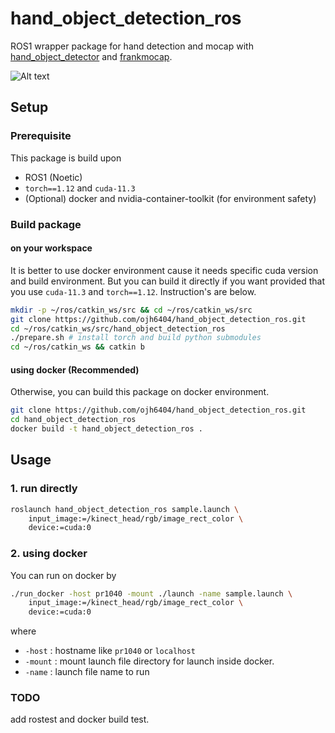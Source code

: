 # hand_object_detection_ros 

ROS1 wrapper package for hand detection and mocap with [hand_object_detector](https://github.com/ddshan/hand_object_detector.git) and [frankmocap](https://github.com/facebookresearch/frankmocap.git).

![Alt text](asset/hand_object_detection_example.gif)

## Setup

### Prerequisite
This package is build upon
- ROS1 (Noetic)
- `torch==1.12` and `cuda-11.3`
- (Optional) docker and nvidia-container-toolkit (for environment safety)

### Build package

#### on your workspace
It is better to use docker environment cause it needs specific cuda version and build environment. But you can build it directly if you want provided that you use `cuda-11.3` and `torch==1.12`. Instruction's are below.
```bash
mkdir -p ~/ros/catkin_ws/src && cd ~/ros/catkin_ws/src
git clone https://github.com/ojh6404/hand_object_detection_ros.git
cd ~/ros/catkin_ws/src/hand_object_detection_ros
./prepare.sh # install torch and build python submodules
cd ~/ros/catkin_ws && catkin b
```

#### using docker (Recommended)
Otherwise, you can build this package on docker environment.
```bash
git clone https://github.com/ojh6404/hand_object_detection_ros.git
cd hand_object_detection_ros
docker build -t hand_object_detection_ros .
```

## Usage
### 1. run directly
```bash
roslaunch hand_object_detection_ros sample.launch \
    input_image:=/kinect_head/rgb/image_rect_color \
    device:=cuda:0
```
### 2. using docker
You can run on docker by
```bash
./run_docker -host pr1040 -mount ./launch -name sample.launch \
    input_image:=/kinect_head/rgb/image_rect_color \
    device:=cuda:0
```
where
- `-host` : hostname like `pr1040` or `localhost`
- `-mount` : mount launch file directory for launch inside docker.
- `-name` : launch file name to run

### TODO
add rostest and docker build test.
